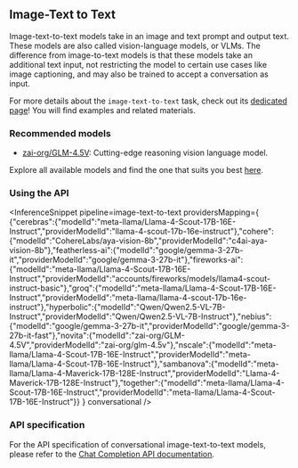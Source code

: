 <!---
This markdown file has been generated from a script. Please do not edit it directly.
For more details, check out:
- the `generate.ts` script: https://github.com/huggingface/hub-docs/blob/main/scripts/inference-providers/scripts/generate.ts
- the task template defining the sections in the page: https://github.com/huggingface/hub-docs/tree/main/scripts/inference-providers/templates/task/image-text-to-text.handlebars
- the input jsonschema specifications used to generate the input markdown table: https://github.com/huggingface/huggingface.js/blob/main/packages/tasks/src/tasks/image-text-to-text/spec/input.json
- the output jsonschema specifications used to generate the output markdown table: https://github.com/huggingface/huggingface.js/blob/main/packages/tasks/src/tasks/image-text-to-text/spec/output.json
- the snippets used to generate the example:
  - curl: https://github.com/huggingface/huggingface.js/blob/main/packages/tasks/src/snippets/curl.ts
  - python: https://github.com/huggingface/huggingface.js/blob/main/packages/tasks/src/snippets/python.ts
  - javascript: https://github.com/huggingface/huggingface.js/blob/main/packages/tasks/src/snippets/js.ts
- the "tasks" content for recommended models: https://huggingface.co/api/tasks
--->

## Image-Text to Text

Image-text-to-text models take in an image and text prompt and output text. These models are also called vision-language models, or VLMs. The difference from image-to-text models is that these models take an additional text input, not restricting the model to certain use cases like image captioning, and may also be trained to accept a conversation as input.

<Tip>

For more details about the `image-text-to-text` task, check out its [dedicated page](https://huggingface.co/tasks/image-text-to-text)! You will find examples and related materials.

</Tip>

### Recommended models

- [zai-org/GLM-4.5V](https://huggingface.co/zai-org/GLM-4.5V): Cutting-edge reasoning vision language model.

Explore all available models and find the one that suits you best [here](https://huggingface.co/models?inference=warm&pipeline_tag=image-text-to-text&sort=trending).

### Using the API


<InferenceSnippet
    pipeline=image-text-to-text
    providersMapping={ {"cerebras":{"modelId":"meta-llama/Llama-4-Scout-17B-16E-Instruct","providerModelId":"llama-4-scout-17b-16e-instruct"},"cohere":{"modelId":"CohereLabs/aya-vision-8b","providerModelId":"c4ai-aya-vision-8b"},"featherless-ai":{"modelId":"google/gemma-3-27b-it","providerModelId":"google/gemma-3-27b-it"},"fireworks-ai":{"modelId":"meta-llama/Llama-4-Scout-17B-16E-Instruct","providerModelId":"accounts/fireworks/models/llama4-scout-instruct-basic"},"groq":{"modelId":"meta-llama/Llama-4-Scout-17B-16E-Instruct","providerModelId":"meta-llama/llama-4-scout-17b-16e-instruct"},"hyperbolic":{"modelId":"Qwen/Qwen2.5-VL-7B-Instruct","providerModelId":"Qwen/Qwen2.5-VL-7B-Instruct"},"nebius":{"modelId":"google/gemma-3-27b-it","providerModelId":"google/gemma-3-27b-it-fast"},"novita":{"modelId":"zai-org/GLM-4.5V","providerModelId":"zai-org/glm-4.5v"},"nscale":{"modelId":"meta-llama/Llama-4-Scout-17B-16E-Instruct","providerModelId":"meta-llama/Llama-4-Scout-17B-16E-Instruct"},"sambanova":{"modelId":"meta-llama/Llama-4-Maverick-17B-128E-Instruct","providerModelId":"Llama-4-Maverick-17B-128E-Instruct"},"together":{"modelId":"meta-llama/Llama-4-Scout-17B-16E-Instruct","providerModelId":"meta-llama/Llama-4-Scout-17B-16E-Instruct"}} }
conversational />



### API specification

For the API specification of conversational image-text-to-text models, please refer to the [Chat Completion API documentation](https://huggingface.co/docs/inference-providers/tasks/chat-completion#api-specification).
